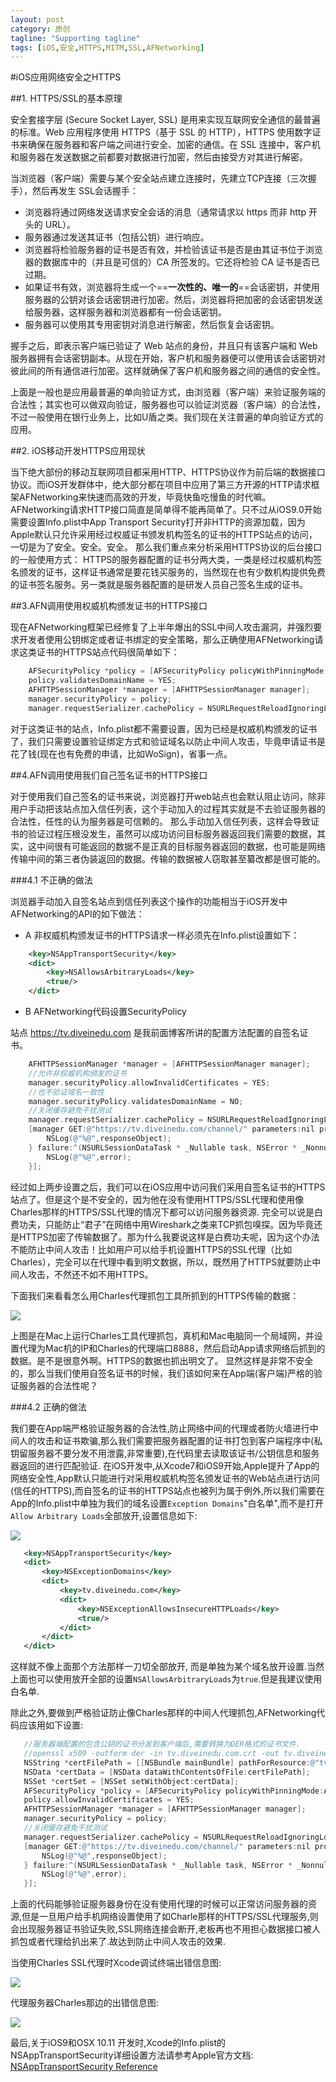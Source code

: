 ```yaml
---
layout: post
category: 原创
tagline: "Supporting tagline"
tags: [iOS,安全,HTTPS,MITM,SSL,AFNetworking]
---
```



#iOS应用网络安全之HTTPS

##1.  HTTPS/SSL的基本原理

 安全套接字层 (Secure Socket Layer, SSL) 是用来实现互联网安全通信的最普遍的标准。Web 应用程序使用 HTTPS（基于 SSL 的 HTTP），HTTPS 使用数字证书来确保在服务器和客户端之间进行安全、加密的通信。在 SSL 连接中，客户机和服务器在发送数据之前都要对数据进行加密，然后由接受方对其进行解密。

 当浏览器（客户端）需要与某个安全站点建立连接时，先建立TCP连接（三次握手），然后再发生 SSL会话握手：

 - 浏览器将通过网络发送请求安全会话的消息（通常请求以 https 而非 http 开头的 URL）。
 - 服务器通过发送其证书（包括公钥）进行响应。
 - 浏览器将检验服务器的证书是否有效，并检验该证书是否是由其证书位于浏览器的数据库中的（并且是可信的）CA 所签发的。它还将检验 CA 证书是否已过期。
 - 如果证书有效，浏览器将生成一个==**一次性的、唯一的**==会话密钥，并使用服务器的公钥对该会话密钥进行加密。然后，浏览器将把加密的会话密钥发送给服务器，这样服务器和浏览器都有一份会话密钥。
 - 服务器可以使用其专用密钥对消息进行解密，然后恢复会话密钥。

握手之后，即表示客户端已验证了 Web 站点的身份，并且只有该客户端和 Web 服务器拥有会话密钥副本。从现在开始，客户机和服务器便可以使用该会话密钥对彼此间的所有通信进行加密。这样就确保了客户机和服务器之间的通信的安全性。

上面是一般也是应用最普遍的单向验证方式，由浏览器（客户端）来验证服务端的合法性；其实也可以做双向验证，服务器也可以验证浏览器（客户端）的合法性，不过一般使用在银行业务上，比如U盾之类。我们现在关注普遍的单向验证方式的应用。


##2. iOS移动开发HTTPS应用现状

 当下绝大部份的移动互联网项目都采用HTTP、HTTPS协议作为前后端的数据接口协议。而iOS开发群体中，绝大部分都在项目中应用了第三方开源的HTTP请求框架AFNetworking来快速而高效的开发，毕竟快鱼吃慢鱼的时代嘛。AFNetworking请求HTTP接口简直是简单得不能再简单了。只不过从iOS9.0开始需要设置Info.plist中App Transport Security打开非HTTP的资源加载，因为Apple默认只允许采用经过权威证书颁发机构签名的证书的HTTPS站点的访问，一切是为了安全。安全。安全。
 那么我们重点来分析采用HTTPS协议的后台接口的一般使用方式：
 HTTPS的服务器配置的证书分两大类，一类是经过权威机构签名颁发的证书，这样证书通常是要花钱买服务的，当然现在也有少数机构提供免费的证书签名服务。另一类就是服务器配置的是研发人员自己签名生成的证书。

##3.AFN调用使用权威机构颁发证书的HTTPS接口

 现在AFNetworking框架已经修复了上半年爆出的SSL中间人攻击漏洞，并强烈要求开发者使用公钥绑定或者证书绑定的安全策略，那么正确使用AFNetworking请求这类证书的HTTPS站点代码很简单如下：

```c
	AFSecurityPolicy *policy = [AFSecurityPolicy policyWithPinningMode:AFSSLPinningModePublicKey];
	policy.validatesDomainName = YES;
    AFHTTPSessionManager *manager = [AFHTTPSessionManager manager];
    manager.securityPolicy = policy;
    manager.requestSerializer.cachePolicy = NSURLRequestReloadIgnoringLocalCacheData;

```
对于这类证书的站点，Info.plist都不需要设置，因为已经是权威机构颁发的证书了，我们只需要设置验证绑定方式和验证域名以防止中间人攻击，毕竟申请证书是花了钱(现在也有免费的申请，比如WoSign)，省事一点。


##4.AFN调用使用我们自己签名证书的HTTPS接口

 对于使用我们自己签名的证书来说，浏览器打开web站点也会默认阻止访问，除非用户手动把该站点加入信任列表，这个手动加入的过程其实就是不去验证服务器的合法性，任性的认为服务器是可信赖的。
 那么手动加入信任列表，这样会导致证书的验证过程压根没发生，虽然可以成功访问目标服务器返回我们需要的数据，其实，这中间很有可能返回的数据不是正真的目标服务器返回的数据，也可能是网络传输中间的第三者伪装返回的数据。传输的数据被人窃取甚至纂改都是很可能的。

###4.1 不正确的做法

 浏览器手动加入自签名站点到信任列表这个操作的功能相当于iOS开发中AFNetworking的API的如下做法：

 - A 非权威机构颁发证书的HTTPS请求一样必须先在Info.plist设置如下：

```xml
    <key>NSAppTransportSecurity</key>
    <dict>
        <key>NSAllowsArbitraryLoads</key>
        <true/>
    </dict>
```

 - B AFNetworking代码设置SecurityPolicy

站点 https://tv.diveinedu.com 是我前面博客所讲的配置方法配置的自签名证书。


```objectivec
    AFHTTPSessionManager *manager = [AFHTTPSessionManager manager];
    //允许非权威机构颁发的证书
    manager.securityPolicy.allowInvalidCertificates = YES;
    //也不验证域名一致性
    manager.securityPolicy.validatesDomainName = NO;
    //关闭缓存避免干扰测试
    manager.requestSerializer.cachePolicy = NSURLRequestReloadIgnoringLocalCacheData;
    [manager GET:@"https://tv.diveinedu.com/channel/" parameters:nil progress:nil success:^(NSURLSessionDataTask * _Nonnull task, id  _Nullable responseObject) {
        NSLog(@"%@",responseObject);
    } failure:^(NSURLSessionDataTask * _Nullable task, NSError * _Nonnull error) {
        NSLog(@"%@",error);
    }];
```

经过如上两步设置之后，我们可以在iOS应用中访问我们采用自签名证书的HTTPS站点了。但是这个是不安全的，因为他在没有使用HTTPS/SSL代理和使用像Charles那样的HTTPS/SSL代理的情况下都可以访问服务器资源. 完全可以说是白费功夫，只能防止“君子”在网络中用Wireshark之类来TCP抓包嗅探。因为毕竟还是HTTPS加密了传输数据了。那为什么我要说这样是白费功夫呢，因为这个办法不能防止中间人攻击！比如用户可以给手机设置HTTPS的SSL代理（比如Charles），完全可以在代理中看到明文数据，所以，既然用了HTTPS就要防止中间人攻击，不然还不如不用HTTPS。

下面我们来看看怎么用Charles代理抓包工具所抓到的HTTPS传输的数据：

![](/images/charles-https-unsafe.jpg)

上图是在Mac上运行Charles工具代理抓包，真机和Mac电脑同一个局域网，并设置代理为Mac机的IP和Charles的代理端口8888，然后启动App请求网络后抓到的数据。是不是很意外啊。HTTPS的数据也抓出明文了。
显然这样是非常不安全的，那么当我们使用自签名证书的时候，我们该如何来在App端(客户端)严格的验证服务器的合法性呢？

###4.2 正确的做法

 我们要在App端严格验证服务器的合法性,防止网络中间的代理或者防火墙进行中间人的攻击和证书欺骗,那么我们需要把服务器配置的证书打包到客户端程序中(私钥留服务器不要分发不用泄露,非常重要),在代码里去读取该证书/公钥信息和服务器返回的进行匹配验证.
 在iOS开发中,从Xcode7和iOS9开始,Apple提升了App的网络安全性,App默认只能进行对采用权威机构签名颁发证书的Web站点进行访问(信任的HTTPS),而自签名的证书的HTTPS站点也被列为属于例外,所以我们需要在App的Info.plist中单独为我们的域名设置`Exception Domains`"白名单",而不是打开`Allow Arbitrary Loads`全部放开,设置信息如下:

![](/images/xcode_info_plist_ats.png)

 ```xml
    <key>NSAppTransportSecurity</key>
    <dict>
        <key>NSExceptionDomains</key>
        <dict>
            <key>tv.diveinedu.com</key>
            <dict>
                <key>NSExceptionAllowsInsecureHTTPLoads</key>
                <true/>
            </dict>
        </dict>
    </dict>
 ```
 这样就不像上面那个方法那样一刀切全部放开, 而是单独为某个域名放开设置.当然上面也可以使用放开全部的设置`NSAllowsArbitraryLoads`为`true`.但是我建议使用白名单.

 除此之外,要做到严格验证防止像Charles那样的中间人代理抓包,AFNetworking代码应该用如下设置:

 ```objectivec
	//服务器端配置的包含公钥的证书分发到客户端后,需要转换为DER格式的证书文件.
    //openssl x509 -outform der -in tv.diveinedu.com.crt -out tv.diveinedu.com.der
    NSString *certFilePath = [[NSBundle mainBundle] pathForResource:@"tv.diveinedu.com" ofType:@"der"];
    NSData *certData = [NSData dataWithContentsOfFile:certFilePath];
    NSSet *certSet = [NSSet setWithObject:certData];
    AFSecurityPolicy *policy = [AFSecurityPolicy policyWithPinningMode:AFSSLPinningModePublicKey withPinnedCertificates:certSet];
    policy.allowInvalidCertificates = YES;
    AFHTTPSessionManager *manager = [AFHTTPSessionManager manager];
    manager.securityPolicy = policy;
    //关闭缓存避免干扰测试
    manager.requestSerializer.cachePolicy = NSURLRequestReloadIgnoringLocalCacheData;
    [manager GET:@"https://tv.diveinedu.com/channel/" parameters:nil progress:nil success:^(NSURLSessionDataTask * _Nonnull task, id  _Nullable responseObject) {
        NSLog(@"%@",responseObject);
    } failure:^(NSURLSessionDataTask * _Nullable task, NSError * _Nonnull error) {
        NSLog(@"%@",error);
    }];

```
上面的代码能够验证服务器身份在没有使用代理的时候可以正常访问服务器的资源,但是一旦用户给手机网络设置使用了如Charle那样的HTTPS/SSL代理服务,则会出现服务器证书验证失败,SSL网络连接会断开,老板再也不用担心数据接口被人抓包或者代理给扒出来了.故达到防止中间人攻击的效果.

当使用Charles SSL代理时Xcode调试终端出错信息图:

![](/images/xcode_ios_https_charles_fails1.png)

代理服务器Charles那边的出错信息图:

![](/images/xcode_ios_https_charles_fails2.png)


最后,关于iOS9和OSX 10.11 开发时,Xcode的Info.plist的NSAppTransportSecurity详细设置方法请参考Apple官方文档:
[NSAppTransportSecurity Reference](https://developer.apple.com/library/ios/documentation/General/Reference/InfoPlistKeyReference/Articles/CocoaKeys.html#//apple_ref/doc/uid/TP40009251-SW33)
